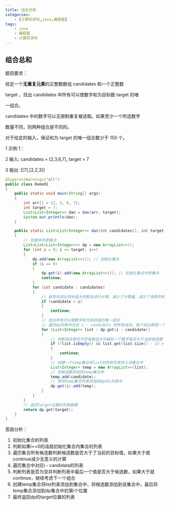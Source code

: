 ```yaml
---
title: 组合总和
categories:
    - [计算机学科,java,编程题]
tags:
    - java
    - 编程题
    - 计算机学科
---
```


## 组合总和

题目要求：

给定一个**无重复元素**的正整数数组 candidates 和一个正整数

target ，找出 candidates 中所有可以使数字和为目标数 target 的唯

一组合。

candidates 中的数字可以无限制重复被选取。如果至少一个所选数字

数量不同，则两种组合是不同的。

对于给定的输入，保证和为 target 的唯一组合数少于 150 个。

1 示例 1：

2 输入: candidates = [2,3,6,7], target = 7

3 输出: [[7],[2,2,3]]

```java
@SuppressWarnings("all")
public class Demo01
{
    public static void main(String[] args)
    {
        int arr[] = {2, 3, 6, 7};
        int target = 7;
        List<List<Integer>> dan = dan(arr, target);
        System.out.println(dan);
    }

    public static List<List<Integer>> dan(int candidates[], int target)
    {
        // 创建多列表集合
        List<List<List<Integer>>> dp = new ArrayList<>();
        for (int i = 0; i <= target; i++)
        {
            dp.add(new ArrayList<>()); // 初始化集合
            if (i == 0)
            {
                dp.get(i).add(new ArrayList<>()); // 初始化集合中的集合
                continue;
            }
            for (int candidate : candidates)
            {
                // 避免去用比目标值大的数去进行计算，减少了计算量，减少了浪费的机会
                if (candidate > i)
                {
                    continue;
                }
                // 找出所有可以使数字和为目标值的唯一组合
                // 遍历dp列表中对应 i - candidata 的所有组合。每个组合都是一个整数列表
                for (List<Integer> list : dp.get(i - candidate))
                {
                    // 判断组合是否为空或者组合中最后一个数字是否大于当前候选数 并且确保唯一性
                    if (!list.isEmpty() && list.get(list.size() - 1) > candidate)
                    {
                        continue;
                    }
                    // 创建一个temp集合将list的所有列表传入该集合中
                    List<Integer> temp = new ArrayList<>(list);
                    // 将候选数添加到temp集合中
                    temp.add(candidate);
                    // 再将temp集合列表添加到dp的i列表中
                    dp.get(i).add(temp);
                }
            }
        }
        // 返回target位置的列表数据
        return dp.get(target);
    }
}
```

思路分析：

1.  初始化集合的列表
2.  判断如果i==0的话就初始化集合内集合的列表
3.  遍历集合所有候选数判断候选数是否大于了当前的目标值，如果大于就continue减少无意义的计算
4.  遍历集合中对应i - candidata的列表
5.  判断列表是否为空并判断列表中最后一个值是否大于候选数，如果大于就continue，继续考虑下一个组合
6.  创建temp集合将list列表添加到集合中，将候选数添加到该集合中，最后将temp集合添加到dp集合中的第i个位置
7.  最终返回dp的target位置的列表